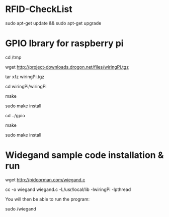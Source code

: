 RFID-CheckList
==============

sudo apt-get update && sudo apt-get upgrade

# GPIO lbrary for raspberry pi
cd /tmp

wget http://project-downloads.drogon.net/files/wiringPi.tgz

tar xfz wiringPi.tgz

cd wiringPi/wiringPi

make

sudo make install

cd ../gpio

make

sudo make install

# Widegand sample code installation & run
wget http://pidoorman.com/wiegand.c

cc -o wiegand wiegand.c -L/usr/local/lib -lwiringPi -lpthread

You will then be able to run the program:

sudo /wiegand
